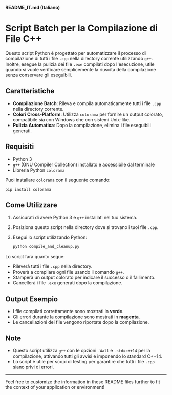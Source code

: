 
**README_IT.md (Italiano)**

# Script Batch per la Compilazione di File C++

Questo script Python è progettato per automatizzare il processo di compilazione di tutti i file `.cpp` nella directory corrente utilizzando `g++`. Inoltre, esegue la pulizia dei file `.exe` compilati dopo l'esecuzione, utile quando si vuole verificare semplicemente la riuscita della compilazione senza conservare gli eseguibili.

## Caratteristiche

- **Compilazione Batch**: Rileva e compila automaticamente tutti i file `.cpp` nella directory corrente.
- **Colori Cross-Platform**: Utilizza `colorama` per fornire un output colorato, compatibile sia con Windows che con sistemi Unix-like.
- **Pulizia Automatica**: Dopo la compilazione, elimina i file eseguibili generati.

## Requisiti

- Python 3
- `g++` (GNU Compiler Collection) installato e accessibile dal terminale
- Libreria Python `colorama`

Puoi installare `colorama` con il seguente comando:

```sh
pip install colorama
```

## Come Utilizzare

1. Assicurati di avere Python 3 e `g++` installati nel tuo sistema.
2. Posiziona questo script nella directory dove si trovano i tuoi file `.cpp`.
3. Esegui lo script utilizzando Python:

   ```sh
   python compile_and_cleanup.py
   ```

Lo script farà quanto segue:

- Rileverà tutti i file `.cpp` nella directory.
- Proverà a compilare ogni file usando il comando `g++`.
- Stamperà un output colorato per indicare il successo o il fallimento.
- Cancellerà i file `.exe` generati dopo la compilazione.

## Output Esempio

- I file compilati correttamente sono mostrati in **verde**.
- Gli errori durante la compilazione sono mostrati in **magenta**.
- Le cancellazioni dei file vengono riportate dopo la compilazione.

## Note

- Questo script utilizza `g++` con le opzioni `-Wall` e `-std=c++14` per la compilazione, attivando tutti gli avvisi e imponendo lo standard C++14.
- Lo script è utile per scopi di testing per garantire che tutti i file `.cpp` siano privi di errori.

---

Feel free to customize the information in these README files further to fit the context of your application or environment!
